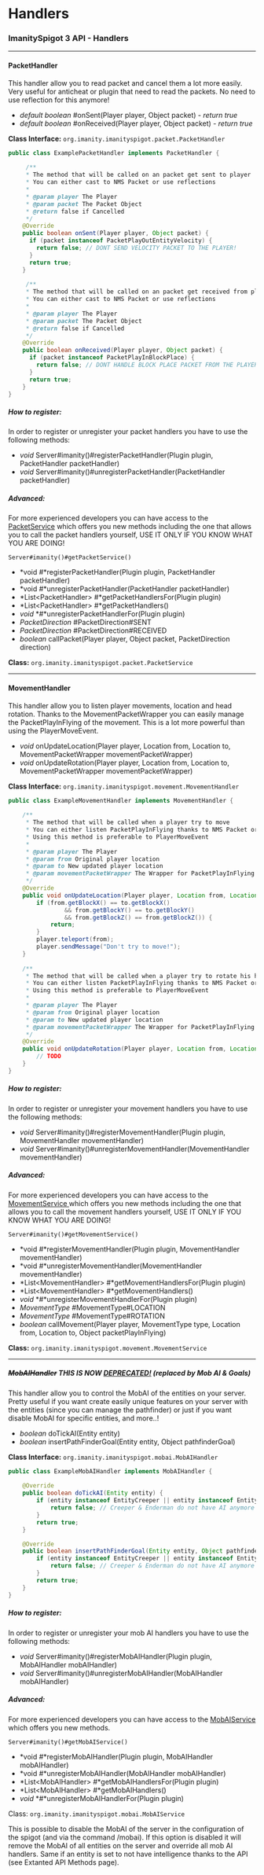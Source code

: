 # Handlers

### **ImanitySpigot 3 API - Handlers**

---

#### **PacketHandler**

This handler allow you to read packet and cancel them a lot more easily. Very useful for anticheat or plugin that need to read the packets. No need to use reflection for this anymore!

- *default boolean* #onSent(Player player, Object packet) - *return true*
- *default boolean* #onReceived(Player player, Object packet) - *return true*

**Class Interface:** `org.imanity.imanityspigot.packet.PacketHandler`

```Java
public class ExamplePacketHandler implements PacketHandler {
  	
     /**
     * The method that will be called on an packet get sent to player
     * You can either cast to NMS Packet or use reflections
     *
     * @param player The Player
     * @param packet The Packet Object
     * @return false if Cancelled
     */
  	@Override
	public boolean onSent(Player player, Object packet) {
      if (packet instanceof PacketPlayOutEntityVelocity) {
        return false; // DONT SEND VELOCITY PACKET TO THE PLAYER!
      }
      return true;
	}
  
     /**
     * The method that will be called on an packet get received from player
     * You can either cast to NMS Packet or use reflections
     *
     * @param player The Player
     * @param packet The Packet Object
     * @return false if Cancelled
     */
    @Override
	public boolean onReceived(Player player, Object packet) {
      if (packet instanceof PacketPlayInBlockPlace) {
        return false; // DONT HANDLE BLOCK PLACE PACKET FROM THE PLAYER!
      }
      return true;
	}
}
```

##### How to register:

In order to register or unregister your packet handlers you have to use the following methods:

- *void* Server#imanity()#registerPacketHandler(Plugin plugin, PacketHandler packetHandler)
- *void* Server#imanity()#unregisterPacketHandler(PacketHandler packetHandler)

##### Advanced:

For more experienced developers you can have access to the <span style="text-decoration: underline;">PacketService</span> which offers you new methods including the one that allows you to call the packet handlers yourself, USE IT ONLY IF YOU KNOW WHAT YOU ARE DOING!

`Server#imanity()#getPacketService()`

- *void #*registerPacketHandler(Plugin plugin, PacketHandler packetHandler)
- *void #*unregisterPacketHandler(PacketHandler packetHandler)
- *List&lt;PacketHandler&gt; #*getPacketHandlersFor(Plugin plugin)
- *List&lt;PacketHandler&gt; #*getPacketHandlers()
- *void* *\#*unregisterPacketHandlerFor(Plugin plugin)
- *PacketDirection* #PacketDirection#SENT
- *PacketDirection* #PacketDirection#RECEIVED
- *boolean* callPacket(Player player, Object packet, PacketDirection direction)

**Class:** `org.imanity.imanityspigot.packet.PacketService`

---

#### **MovementHandler**

This handler allow you to listen player movements, location and head rotation. Thanks to the MovementPacketWrapper you can easily manage the PacketPlayInFlying of the movement. This is a lot more powerful than using the PlayerMoveEvent.

- *void* onUpdateLocation(Player player, Location from, Location to, MovementPacketWrapper movementPacketWrapper)
- *void* onUpdateRotation(Player player, Location from, Location to, MovementPacketWrapper movementPacketWrapper)

**Class Interface:** `org.imanity.imanityspigot.movement.MovementHandler`

```Java
public class ExampleMovementHandler implements MovementHandler {
  	
    /**
     * The method that will be called when a player try to move
     * You can either listen PacketPlayInFlying thanks to NMS Packet or reflections
     * Using this method is preferable to PlayerMoveEvent
     *
     * @param player The Player
     * @param from Original player location
     * @param to New updated player location
     * @param movementPacketWrapper The Wrapper for PacketPlayInFlying
     */
    @Override
    public void onUpdateLocation(Player player, Location from, Location to, MovementPacketWrapper movementPacketWrapper) {
        if (from.getBlockX() == to.getBlockX()
                && from.getBlockY() == to.getBlockY()
                && from.getBlockZ() == from.getBlockZ()) {
            return;
        }
        player.teleport(from);
        player.sendMessage("Don't try to move!");
    }
  
    /**
     * The method that will be called when a player try to rotate his head
     * You can either listen PacketPlayInFlying thanks to NMS Packet or reflections
     * Using this method is preferable to PlayerMoveEvent
     *
     * @param player The Player
     * @param from Original player location
     * @param to New updated player location
     * @param movementPacketWrapper The Wrapper for PacketPlayInFlying
     */
    @Override
    public void onUpdateRotation(Player player, Location from, Location to, MovementPacketWrapper movementPacketWrapper) {
		// TODO
    }
}
```

##### How to register:

In order to register or unregister your movement handlers you have to use the following methods:

- *void* Server#imanity()#registerMovementHandler(Plugin plugin, MovementHandler movementHandler)
- *void* Server#imanity()#unregisterMovementHandler(MovementHandler movementHandler)

##### Advanced:

For more experienced developers you can have access to the <u>MovementService </u>which offers you new methods including the one that allows you to call the movement handlers yourself, USE IT ONLY IF YOU KNOW WHAT YOU ARE DOING!

`Server#imanity()#getMovementService()`

- *void #*registerMovementHandler(Plugin plugin, MovementHandler movementHandler)
- *void #*unregisterMovementHandler(MovementHandler movementHandler)
- *List&lt;MovementHandler&gt; #*getMovementHandlersFor(Plugin plugin)
- *List&lt;MovementHandler&gt; #*getMovementHandlers()
- *void* *\#*unregisterMovementHandlerFor(Plugin plugin)
- *MovementType* \#MovementType#LOCATION
- *MovementType* \#MovementType#ROTATION
- *boolean* callMovement(Player player, MovementType type, Location from, Location to, Object packetPlayInFlying)

**Class:** `org.imanity.imanityspigot.movement.MovementService`

---

##### <span style="text-decoration: line-through;">**MobAIHandler**</span> **THIS IS NOW <span style="text-decoration: underline;">DEPRECATED!</span> *(replaced by Mob AI &amp; Goals)***

This handler allow you to control the MobAI of the entities on your server. Pretty useful if you want create easily unique features on your server with the entities (since you can manage the pathfinder) or just if you want disable MobAI for specific entities, and more..!

- *boolean* doTickAI(Entity entity)
- *boolean* insertPathFinderGoal(Entity entity, Object pathfinderGoal)

**Class Interface:** `org.imanity.imanityspigot.mobai.MobAIHandler`

```Java
public class ExampleMobAIHandler implements MobAIHandler {
    
    @Override
    public boolean doTickAI(Entity entity) {
        if (entity instanceof EntityCreeper || entity instanceof EntityEnderman) {
            return false; // Creeper & Enderman do not have AI anymore (HCF Server?)
        }
        return true;
    }

    @Override
    public boolean insertPathFinderGoal(Entity entity, Object pathfinderGoal) {
        if (entity instanceof EntityCreeper || entity instanceof EntityEnderman) {
            return false; // Creeper & Enderman do not have AI anymore (HCF Server?)
        }
        return true;
    }
}
```

##### How to register:

In order to register or unregister your mob AI handlers you have to use the following methods:

- *void* Server#imanity()#registerMobAIHandler(Plugin plugin, MobAIHandler mobAIHandler)
- *void* Server#imanity()#unregisterMobAIHandler(MobAIHandler mobAIHandler)

##### Advanced:

For more experienced developers you can have access to the <u>MobAIService </u>which offers you new methods.

`Server#imanity()#getMobAIService()`

- *void #*registerMobAIHandler(Plugin plugin, MobAIHandler mobAIHandler)
- *void #*unregisterMobAIHandler(MobAIHandler mobAIHandler)
- *List&lt;MobAIHandler&gt; #*getMobAIHandlersFor(Plugin plugin)
- *List&lt;MobAIHandler&gt; #*getMobAIHandlers()
- *void* *\#*unregisterMobAIHandlerFor(Plugin plugin)

Class: `org.imanity.imanityspigot.mobai.MobAIService`

<p class="callout warning">This is possible to disable the MobAI of the server in the configuration of the spigot (and via the command /mobai). If this option is disabled it will remove the MobAI of all entities on the server and override all mob AI handlers. Same if an entity is set to not have intelligence thanks to the API (see Extanted API Methods page).</p>